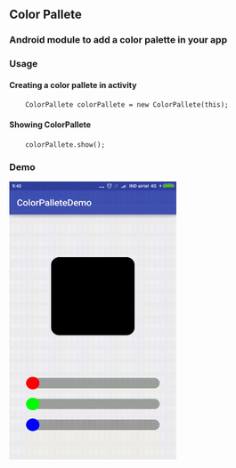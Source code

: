 ## Color Pallete

### Android module to add a color palette in your app

### Usage

#### Creating a color pallete in activity


```
    ColorPallete colorPallete = new ColorPallete(this);
```

#### Showing ColorPallete

```
    colorPallete.show();
```

### Demo

<img src="https://github.com/Anwesh43/ColorPallete/blob/master/screencast/colorpallete.gif" width="300px" height="500px">
